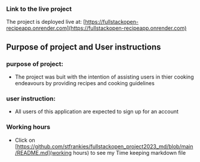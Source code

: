 ### Link to the live project

The project is deployed live at: [https://fullstackopen-recipeapp.onrender.com](https://fullstackopen-recipeapp.onrender.com)

## Purpose of project and User instructions

### purpose of project:

- The project was buit with the intention of assisting users in thier cooking endeavours by providing recipes and cooking guidelines

### user instruction:

- All users of this application are expected to sign up for an account

### Working hours

- Click on [https://github.com/stfrankies/fullstackopen_project2023_md/blob/main/README.md](working hours) to see my Time keeping markdown file
